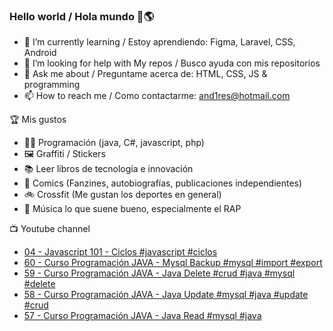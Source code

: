### Hello world / Hola mundo 👋🌎

<!--
**xaca/xaca** is a ✨ _special_ ✨ repository because its `README.md` (this file) appears on your GitHub profile.

Here are some ideas to get you started:
-->

- 🌱 I’m currently learning / Estoy aprendiendo: Figma, Laravel, CSS, Android
- 🤔 I’m looking for help with My repos / Busco ayuda con mis repositorios
- 💬 Ask me about / Preguntame acerca de: HTML, CSS, JS & programming 
- 📫 How to reach me / Como contactarme: and1res@hotmail.com

🏆 Mis gustos
- 👨‍💻 Programación (java, C#, javascript, php)
- 🖼️ Graffiti / Stickers
- 📚 Leer libros de tecnología e innovación
- 💢 Comics (Fanzines, autobiografías, publicaciones independientes)
- 🚲 Crossfit (Me gustan los deportes en general)
- 🎤 Música lo que suene bueno, especialmente el RAP
<!--
📝 Frases
- "I only smile in the dark, I only smile when it's complicated" Raybiez
- "De lo que ves créete la mitad de lo que no ves no te creas nada" Kase O
-->
📺 Youtube channel
<!-- BLOG-POST-LIST:START -->
- [04 - Javascript 101 - Ciclos #javascript #ciclos](https://www.youtube.com/watch?v=Zp4ZrLpUmog)
- [60 - Curso Programación JAVA - Mysql Backup #mysql #import #export](https://www.youtube.com/watch?v=APZ9Jlj5scY)
- [59 - Curso Programación JAVA - Java Delete #crud #java #mysql #delete](https://www.youtube.com/watch?v=YagbprsHU18)
- [58 - Curso Programación JAVA - Java Update #mysql #java #update #crud](https://www.youtube.com/watch?v=5OQu1l_ph8k)
- [57 - Curso Programación JAVA - Java Read #mysql #java](https://www.youtube.com/watch?v=kAtCy6213dk)
<!-- BLOG-POST-LIST:END -->
